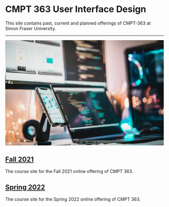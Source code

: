 # CMPT 363 User Interface Design

This site contains past, current and planned offerings of CMPT-363 at Simon Fraser University.

---

![CMPT-363 Hub](assets/images/firos-nv-Z2c6ounF-iE-unsplash.jpg ':class=banner-tall-image')

## [Fall 2021](213/home.md)
The course site for the Fall 2021 online offering of CMPT 363.

## [Spring 2022](221/home.md)
The course site for the Spring 2022 online offering of CMPT 363.
